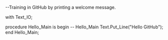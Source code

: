 --Training in GitHub by printing a welcome message.

with Text_IO;

procedure Hello_Main is
begin -- Hello_Main
  Text.Put_Line("Hello GitHub");
end Hello_Main;
